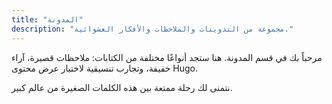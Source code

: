 ```yaml
---
title: "المدونة"
description: "مجموعة من التدوينات والملاحظات والأفكار العشوائية."
---
```


مرحباً بك في قسم المدونة. هنا ستجد أنواعًا مختلفة من الكتابات: ملاحظات قصيرة، آراء خفيفة، وتجارب تنسيقية لاختبار عرض محتوى Hugo.

نتمنى لك رحلة ممتعة بين هذه الكلمات الصغيرة من عالم كبير.
